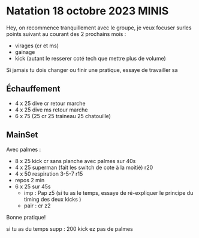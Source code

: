 # Natation 18 octobre 2023 MINIS
Hey, on recommence tranquillement avec le groupe, je veux focuser surles points suivant au courant des 2 prochains mois :
* virages (cr et ms)
* gainage 
* kick (autant le resserer coté tech que mettre plus de volume)
  
Si jamais tu dois changer ou finir une pratique, essaye de travailler sa
## Échauffement
* 4 x 25 dive cr retour marche
* 4 x 25 dive ms retour marche
* 6 x 75 (25 cr 25 traineau 25 chatouille)

## MainSet
Avec palmes : 
* 8 x 25 kick cr sans planche avec palmes sur 40s
*  4 x 25 superman (fait les switch de cote à la moitié) r20
*  4 x 50 respiration 3-5-7 r15
*  repos 2 min
* 6 x 25 sur 45s
    * imp : Pap z5 (si tu as le temps, essaye de ré-expliquer le principe du timing des deux kicks )
    * pair : cr z2 

 Bonne pratique!

 si tu as du temps supp : 200 kick ez pas de palmes